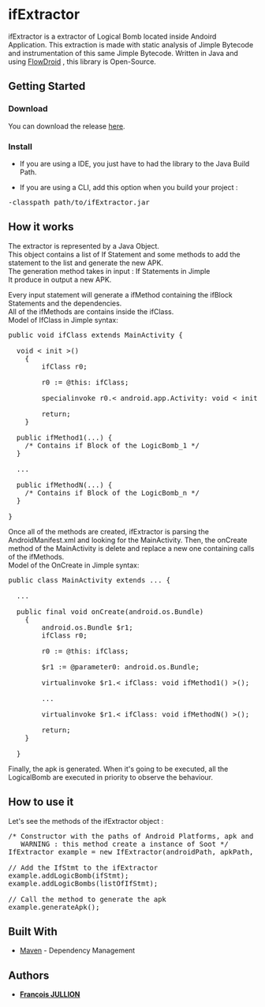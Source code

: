 # ifExtractor
ifExtractor is a extractor of Logical Bomb located inside Andoird Application.
This extraction is made with static analysis of Jimple Bytecode and instrumentation of this same Jimple Bytecode.
Written in Java and using [FlowDroid](https://github.com/secure-software-engineering/FlowDroid) , this library is Open-Source.

## Getting Started

### Download
You can download the release [here](https://github.com/Franciscocoo/IfExtractor/releases/tag/1.0).

### Install
* If you are using a IDE, you just have to had the library to the Java Build Path. 

* If you are using a CLI, add this option when you build your project :
<pre>
-classpath path/to/ifExtractor.jar
</pre>

## How it works
The extractor is represented by a Java Object.  
This object contains a list of If Statement and some methods to add the statement to the list and generate the new APK.  
The generation method takes in input : If Statements in Jimple  
It produce in output a new APK.  
  
Every input statement will generate a ifMethod containing the ifBlock Statements and the dependencies.  
All of the ifMethods are contains inside the ifClass.  
Model of IfClass in Jimple syntax:
<pre>
public void ifClass extends MainActivity {  
  
  void < init >()
    {
        ifClass r0;

        r0 := @this: ifClass;

        specialinvoke r0.< android.app.Activity: void < init >() >();

        return;
    }
    
  public ifMethod1(...) {  
    /* Contains if Block of the LogicBomb_1 */  
  } 
  
  ...  
    
  public ifMethodN(...) {  
    /* Contains if Block of the LogicBomb_n */  
  }  
    
}  
</pre>  
  
Once all of the methods are created, ifExtractor is parsing the AndroidManifest.xml and looking for the MainActivity. Then, the onCreate method of the MainActivity is delete and replace a new one containing calls of the ifMethods.  
Model of the OnCreate in Jimple syntax:  
<pre>
public class MainActivity extends ... {  
  
  ...
  
  public final void onCreate(android.os.Bundle)
    {
        android.os.Bundle $r1;
        ifClass r0;

        r0 := @this: ifClass;

        $r1 := @parameter0: android.os.Bundle;

        virtualinvoke $r1.< ifClass: void ifMethod1() >();

        ...

        virtualinvoke $r1.< ifClass: void ifMethodN() >();

        return;
    }
  
  }
</pre>
Finally, the apk is generated. When it's going to be executed, all the LogicalBomb are executed in priority to observe the behaviour.  
  
## How to use it
Let's see the methods of the ifExtractor object :
<pre>
/* Constructor with the paths of Android Platforms, apk and output folder
   WARNING : this method create a instance of Soot */
IfExtractor example = new IfExtractor(androidPath, apkPath, outputPath);

// Add the IfStmt to the ifExtractor
example.addLogicBomb(ifStmt);
example.addLogicBombs(listOfIfStmt);

// Call the method to generate the apk
example.generateApk();
</pre>

## Built With

* [Maven](https://maven.apache.org/) - Dependency Management

## Authors

* **[François JULLION](https://github.com/Franciscocoo)**
